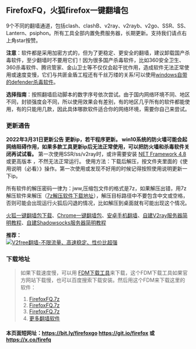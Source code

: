 ﻿FirefoxFQ，火狐firefox一键翻墙包
------------------------

9个不同的翻墙通道，包括clash、clashB、v2ray、v2rayb、v2go、SSR、SS、Lantern、psiphon。所有工具全部内置免费服务器，长期更新。支持我们请点右上角star按赞。

**注意**：软件都是采用加密方式的，但为了更稳定、更安全的翻墙，建议卸载国产杀毒软件，至少翻墙时不要用它们！因为很多国产杀毒软件，比如360安全卫生、360杀毒软件、腾讯管家、金山卫士等不仅仅会起干扰作用，造成软件无法正常使用或速度变慢，它们与共匪金盾工程还有千丝万缕的关系!可以使用[windows自带的defender杀毒软件](https://docs.microsoft.com/zh-cn/microsoft-365/security/defender-endpoint/microsoft-defender-antivirus-windows?view=o365-worldwide)。

**选择指南**：按照翻墙启动脚本的数字序号依次尝试。由于国内网络环境不同、地区不同，封锁强度会不同，所以使用效果会有差别，有的地区几乎所有的软件都能使用，有的只能用几款，因此具体哪款软件适合你的网络环境，需要你自己来尝试。

### 更新通告

**2022年3月31日更新公告 更新ip，若干程序更新。 win10系统的防火墙可能会起网络阻碍作用，如果多款工具更新ip后无法正常使用，可以把防火墙和杀毒软件关闭再试试看。** 第一次使用SSR/ss/v2ray时，或许需要安装 [NET Framework 4.8](https://dotnet.microsoft.com/download/dotnet-framework/net48)或更高版本 ，不然无法正常运行。 使用方法：下载后解压，按文件夹里面的《使用说明（必看）》操作。第一次使用或发现不好用的时候记得按照使用说明更新一下ip。

所有软件的解压密码一律为：jww,压缩包文件的格式是7z，如果解压出错，用7z解压软件来解压（[7z解压软件下载地址](https://www.7-zip.org/download.html)），解压目标路径中不要包含中文或空格，否则可能会出现运行火狐后闪退的情况，比如解压到桌面就有可能出现这个情况。

[火狐一键翻墙包下载](#xia-zai-di-zhi)、[Chrome一键翻墙包](https://github.com/bannedbook/fanqiang/wiki/Chrome%E4%B8%80%E9%94%AE%E7%BF%BB%E5%A2%99%E5%8C%85)、[安卓手机翻墙](https://github.com/bannedbook/fanqiang/wiki/%E5%AE%89%E5%8D%93%E7%BF%BB%E5%A2%99%E8%BD%AF%E4%BB%B6)、[自建V2ray服务器简明教程](https://github.com/bannedbook/fanqiang/blob/master/v2ss/%E8%87%AA%E5%BB%BAV2ray%E6%9C%8D%E5%8A%A1%E5%99%A8%E7%AE%80%E6%98%8E%E6%95%99%E7%A8%8B.md)、[自建Shadowsocks服务器简明教程](https://github.com/bannedbook/fanqiang/blob/master/v2ss/%E8%87%AA%E5%BB%BAShadowsocks%E6%9C%8D%E5%8A%A1%E5%99%A8%E7%AE%80%E6%98%8E%E6%95%99%E7%A8%8B.md) 

**推荐：**  
[![V2free翻墙-不限流量、高速稳定、性价比超强](https://raw.githubusercontent.com/bannedbook/fanqiang/master/v2ss/images/v2free.jpg)](https://github.com/bannedbook/fanqiang/wiki/V2ray%E6%9C%BA%E5%9C%BA)

### 下载地址<a name="xia-zai-di-zhi"></a>

> 如果下载速度慢，可以用 [FDM下载工具](https://www.freedownloadmanager.org/zh/)来下载，这个FDM下载工具如果官方网站下载慢，也可以百度搜索下载安装。然后用这个FDM来下载这里的软件：
> 
> 1.  [FirefoxFQ.7z](https://d1a.v2rss.gq/FirefoxFQ.7z)
> 2.  [FirefoxFQ.7z](https://d1.v2rss.gq/FirefoxFQ.7z)
> 3.  [FirefoxFQ.7z](https://d2.v2rss.gq/FirefoxFQ.7z)
> 4.  [更多翻墙软件](https://github.com/bannedbook/fanqiang/wiki)

#### 本页面短网址：https://bit.ly/firefoxgo https://git.io/firefox 或 https://x.co/firefq